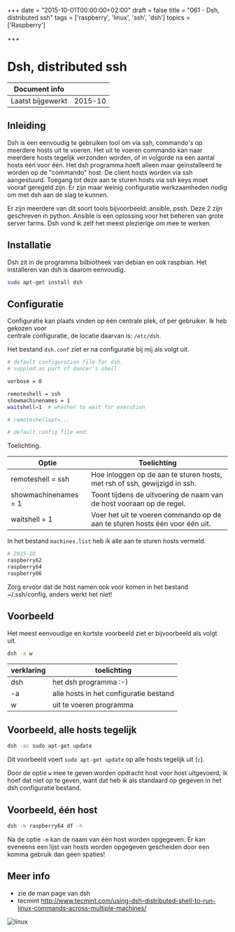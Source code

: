 +++
date = "2015-10-01T00:00:00+02:00"
draft = false
title = "061 - Dsh, distributed ssh"
tags = ['raspberry', 'linux', 'ssh', 'dsh']
topics = ['Raspberry']

+++

# Dsh, distributed ssh


| Document info       |             |
|---------------------|-------------|
| Laatst bijgewerkt   | 2015-10     |


## Inleiding
Dsh is een eenvoudig te gebruiken tool om via ssh, commando's op meerdere hosts uit te voeren. 
Het uit te voeren commando kan naar meerdere hosts tegelijk verzonden worden, 
of in volgorde na een aantal hosts ééń voor één.
Het dsh programma hoeft alleen maar geïnstalleerd te worden op de "commando" host.
De client hosts worden via ssh aangestuurd. 
Toegang tot deze aan te sturen hosts via ssh keys moet vooraf geregeld zijn. 
Er zijn maar weinig configuratie werkzaamheden nodig om met dsh aan de slag te kunnen.

Er zijn meerdere van dit soort tools bijvoorbeeld: ansible, pssh. Deze 2 zijn geschreven in python.
Ansible is een oplossing voor het beheren van grote server farms. 
Dsh vond ik zelf het meest plezierige om mee te werken.


## Installatie
Dsh zit in de programma bilbiotheek van debian en ook raspbian. Het installeren van dsh is daarom eenvoudig.
```bash
sudo apt-get install dsh
```


## Configuratie
Configuratie kan plaats vinden op één centrale plek, of per gebruiker. Ik heb gekozen voor  
centrale configuratie, de locatie daarvan is: `/etc/dsh`.

Het bestand `dsh.conf` ziet er na configuratie bij mij als volgt uit.
```bash
# default configuration file for dsh.
# suppled as part of dancer's shell

verbose = 0

remoteshell = ssh
showmachinenames = 1
waitshell=1  # whether to wait for execution

# remoteshellopt=...

# default config file end.
```

Toelichting.

Optie | Toelichting
----- | -----------
remoteshell = ssh    | Hoe inloggen op de aan te sturen hosts, met rsh of ssh, gewijzigd in ssh.  
showmachinenames = 1 | Toont tijdens de uitvoering de naam van de host vooraan op de regel.
waitshell = 1        | Voer het uit te voeren commando op de aan te sturen hosts één voor één uit.


In het bestand `machines.list` heb ik alle aan te sturen hosts vermeld.
```bash
# 2015-10
raspberry62
raspberry64
raspberry66
```
Zorg ervoor dat de host namen ook voor komen in het bestand ~/.ssh/config, anders werkt het niet!


## Voorbeeld
Het meest eenvoudige en kortste voorbeeld ziet er bijvoorbeeld als volgt uit.
```bash
dsh -a w
```

verklaring | toelichting
---------- | -----------
 dsh | het dsh programma :-)
  -a | alle hosts in het configuratie bestand
   w | uit te voeren programma



## Voorbeeld, alle hosts tegelijk

```bash
dsh -ac sudo apt-get update
```
Dit voorbeeld voert `sudo apt-get update` op alle hosts tegelijk uit (`c`).

Door de optie `w` mee te geven worden opdracht host voor host uitgevoerd, 
ik hoef dat niet op te geven, want dat heb ik als standaard op gegeven in het 
dsh configuratie bestand.


## Voorbeeld, één host
```bash
dsh -m raspberry64 df -h
```
Na de optie `-m` kan de naam van één host worden opgegeven. Er kan eveneens een lijst van hosts worden opgegeven
gescheiden door een komma gebruik dan geen spaties!


## Meer info
* zie de man page van dsh
* tecmint http://www.tecmint.com/using-dsh-distributed-shell-to-run-linux-commands-across-multiple-machines/



![linux](/img/logo_linux.jpg)


